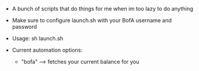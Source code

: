 * A bunch of scripts that do things for me when im too lazy to do anything

* Make sure to configure launch.sh with your BofA username and password
* Usage: sh launch.sh <automation option>

* Current automation options:
	* "bofa" --> fetches your current balance for you